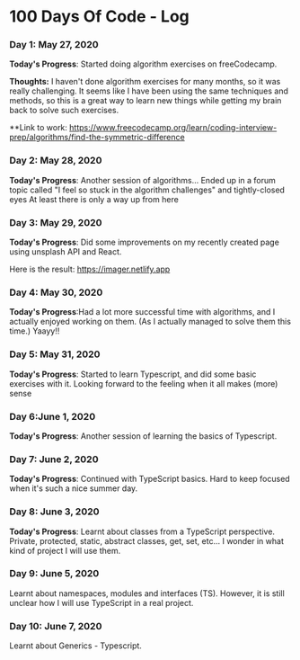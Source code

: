 # 100 Days Of Code - Log

### Day 1: May 27, 2020

**Today's Progress**: Started doing algorithm exercises on freeCodecamp. 

**Thoughts:** I haven't done algorithm exercises for many months, so it was really challenging. It seems like I have been using the same techniques and methods, so this is a great way to learn new things while getting my brain back to solve such exercises.  

**Link to work: https://www.freecodecamp.org/learn/coding-interview-prep/algorithms/find-the-symmetric-difference


### Day 2: May 28, 2020

**Today's Progress**: Another session of algorithms... Ended up in a forum topic called "I feel so stuck in the algorithm challenges"  and tightly-closed eyes At least there is only a way up from here 



### Day 3: May 29, 2020

**Today's Progress**: Did some improvements on my recently created page using unsplash API and React.   

Here is the result: https://imager.netlify.app


### Day 4: May 30, 2020

**Today's Progress**:Had a lot  more successful time with algorithms, and I actually enjoyed working on them. (As I actually managed to solve them this time.) Yaayy!!


### Day 5: May 31, 2020

**Today's Progress**: Started to learn Typescript, and did some basic exercises with it. Looking forward to the feeling when it all makes (more) sense


### Day 6:June 1, 2020

**Today's Progress**: Another session of learning the basics of Typescript. 


### Day 7: June 2, 2020

**Today's Progress**: Continued with TypeScript basics. 
Hard to keep focused when it's such a nice summer day.


### Day 8: June 3, 2020

**Today's Progress**: Learnt about classes from a TypeScript perspective. 
Private, protected, static, abstract classes, get, set, etc... I wonder in what kind of project I will use them.

### Day 9: June 5, 2020
Learnt about namespaces, modules and interfaces (TS). 
However, it is still unclear how I will use TypeScript in a real project.

### Day 10: June 7, 2020

Learnt about Generics - Typescript. 



